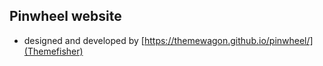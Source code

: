 ## Pinwheel website

- designed and developed by [https://themewagon.github.io/pinwheel/](Themefisher)
